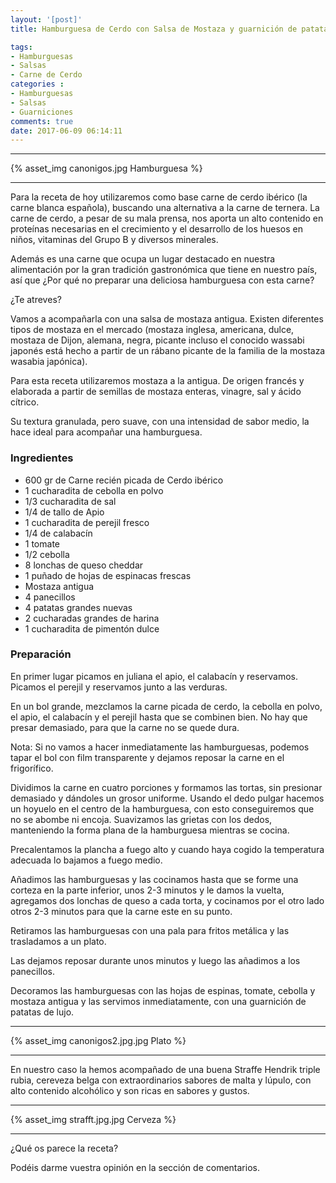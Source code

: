```yaml
---
layout: '[post]'
title: Hamburguesa de Cerdo con Salsa de Mostaza y guarnición de patatas de lujo

tags:
- Hamburguesas
- Salsas
- Carne de Cerdo
categories :
- Hamburguesas
- Salsas
- Guarniciones
comments: true
date: 2017-06-09 06:14:11
---
```

---
{% asset_img canonigos.jpg Hamburguesa %}


---
Para la receta de hoy utilizaremos como base carne de cerdo ibérico (la carne blanca española), buscando una alternativa a la carne de ternera. La carne de cerdo, a pesar de su mala prensa, nos aporta un alto contenido en proteínas necesarias en el crecimiento y el desarrollo de los huesos en niños, vitaminas del Grupo B y diversos minerales.

Además es una carne que ocupa un lugar destacado en nuestra alimentación por la gran tradición gastronómica que tiene en nuestro país, así que ¿Por qué no preparar una deliciosa hamburguesa con esta carne?

¿Te atreves?

Vamos a acompañarla con una salsa de mostaza antigua. Existen diferentes tipos de mostaza en el mercado (mostaza inglesa, americana, dulce, mostaza de Dijon, alemana, negra, picante incluso el conocido wassabi japonés está hecho a partir de un rábano picante de la familia de la mostaza wasabia japónica).

Para esta receta utilizaremos mostaza a la antigua. De origen francés y elaborada a partir de semillas de mostaza enteras, vinagre, sal y ácido cítrico.

Su textura granulada, pero suave, con una intensidad de sabor medio, la hace ideal para acompañar una hamburguesa.


### Ingredientes

- 600 gr de Carne recién picada de Cerdo ibérico
- 1 cucharadita de cebolla en polvo
- 1/3 cucharadita de sal
- 1/4 de tallo de Apio
- 1 cucharadita de perejil fresco
- 1/4 de calabacín
- 1 tomate
- 1/2 cebolla
- 8 lonchas de queso cheddar
- 1 puñado de hojas de espinacas frescas
- Mostaza antigua
- 4 panecillos
- 4 patatas grandes nuevas
- 2 cucharadas grandes de harina
- 1 cucharadita de pimentón dulce

### Preparación

En primer lugar picamos en juliana el apio, el calabacín y reservamos.
Picamos el perejil y reservamos junto a las verduras.

En un bol grande, mezclamos la carne picada de cerdo, la cebolla en polvo, el apio, el calabacín y el perejil hasta que se combinen bien. No
hay que presar demasiado, para que la carne no se quede dura.

Nota: Si no vamos a hacer inmediatamente las hamburguesas, podemos tapar el bol con film transparente y dejamos reposar la carne en el frigorífico.

Dividimos la carne en cuatro porciones y formamos las tortas, sin presionar demasiado y dándoles un grosor uniforme. Usando el dedo pulgar hacemos un hoyuelo en el centro de la hamburguesa, con esto conseguiremos que no se abombe ni encoja.
Suavizamos las grietas con los dedos, manteniendo la forma plana de la hamburguesa mientras se cocina.

Precalentamos la plancha a fuego alto y cuando haya cogido la temperatura adecuada lo bajamos a fuego medio.

Añadimos las hamburguesas y las cocinamos hasta que se forme una corteza en la parte inferior,  unos
2-3 minutos y le damos la vuelta, agregamos dos lonchas de queso a cada torta, y cocinamos por el otro lado otros 2-3 minutos para que la carne este en su punto.

Retiramos las hamburguesas con una pala para fritos metálica y las trasladamos a un plato.

Las dejamos reposar durante unos minutos y luego las añadimos a los panecillos.

Decoramos las hamburguesas con las hojas de espinas, tomate, cebolla y mostaza antigua y las servimos inmediatamente, con  una guarnición de patatas de lujo.

---

{% asset_img canonigos2.jpg.jpg Plato %}

---


En nuestro caso la hemos acompañado de una buena Straffe Hendrik triple rubia, cereveza belga con extraordinarios sabores de malta y lúpulo, con alto contenido alcohólico y son ricas en sabores y gustos.

---

{% asset_img strafft.jpg.jpg Cerveza %}

---

¿Qué os parece la receta?

Podéis darme vuestra opinión en la sección de comentarios.
